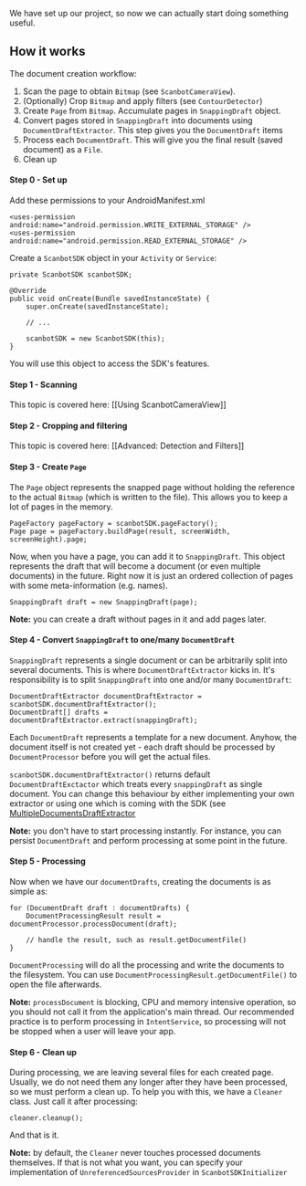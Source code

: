 We have set up our project, so now we can actually start doing something useful.

## How it works

The document creation workflow:

1. Scan the page to obtain `Bitmap` (see `ScanbotCameraView`).
1. (Optionally) Crop `Bitmap` and apply filters (see `ContourDetector`)
1. Create `Page` from `Bitmap`. Accumulate pages in `SnappingDraft` object.
1. Convert pages stored in `SnappingDraft` into documents using `DocumentDraftExtractor`. This step gives you the `DocumentDraft` items
1. Process each `DocumentDraft`. This will give you the final result (saved document) as a `File`.
1. Clean up

#### Step 0 - Set up

Add these permissions to your AndroidManifest.xml

    <uses-permission android:name="android.permission.WRITE_EXTERNAL_STORAGE" />
    <uses-permission android:name="android.permission.READ_EXTERNAL_STORAGE" />

Create a `ScanbotSDK` object in your `Activity` or `Service`:

    private ScanbotSDK scanbotSDK;

    @Override
    public void onCreate(Bundle savedInstanceState) {
        super.onCreate(savedInstanceState);

        // ...

        scanbotSDK = new ScanbotSDK(this);
    }

You will use this object to access the SDK's features.

#### Step 1 - Scanning

This topic is covered here: [[Using ScanbotCameraView]]

#### Step 2 - Cropping and filtering

This topic is covered here: [[Advanced: Detection and Filters]]

#### Step 3 - Create `Page`

The `Page` object represents the snapped page without holding the reference to the actual `Bitmap` (which is written to the file). This allows you to keep a lot of pages in the memory.

    PageFactory pageFactory = scanbotSDK.pageFactory();
    Page page = pageFactory.buildPage(result, screenWidth, screenHeight).page;

Now, when you have a page, you can add it to `SnappingDraft`. This object represents the draft that will become a document (or even multiple documents) in the future. Right now it is just an ordered collection of pages with some meta-information (e.g. names).

    SnappingDraft draft = new SnappingDraft(page);

**Note:** you can create a draft without pages in it and add pages later.

#### Step 4 - Convert `SnappingDraft` to one/many `DocumentDraft`

`SnappingDraft` represents a single document or can be arbitrarily split into several documents. This is where `DocumentDraftExtractor` kicks in. It's responsibility is to split `SnappingDraft` into one and/or many `DocumentDraft`:

    DocumentDraftExtractor documentDraftExtractor = scanbotSDK.documentDraftExtractor();
    DocumentDraft[] drafts = documentDraftExtractor.extract(snappingDraft);

Each `DocumentDraft` represents a template for a new document. Anyhow, the document itself is not created yet - each draft should be processed by `DocumentProcessor` before you will get the actual files.

`scanbotSDK.documentDraftExtractor()` returns default `DocumentDraftExctactor` which treats every `snappingDraft` as single document. You can change this behaviour by either implementing your own extractor or using one which is coming with the SDK (see [MultipleDocumentsDraftExtractor](http://doo.github.io/Scanbot-SDK-Documentation/Android/net/doo/snap/process/draft/MultipleDocumentsDraftExtractor.html)

**Note:** you don't have to start processing instantly. For instance, you can persist `DocumentDraft` and perform processing at some point in the future.

#### Step 5 - Processing

Now when we have our `documentDrafts`, creating the documents is as simple as:

    for (DocumentDraft draft : documentDrafts) {
        DocumentProcessingResult result = documentProcessor.processDocument(draft);

        // handle the result, such as result.getDocumentFile()
    }

`DocumentProcessing` will do all the processing and write the documents to the filesystem. You can use `DocumentProcessingResult.getDocumentFile()` to open the file afterwards.

**Note:** `processDocument` is blocking, CPU and memory intensive operation, so you should not call it from the application's main thread. Our recommended practice is to perform processing in `IntentService`, so processing will not be stopped when a user will leave your app.

#### Step 6 - Clean up

During processing, we are leaving several files for each created page. Usually, we do not need them any longer after they have been processed, so we must perform a clean up. To help you with this, we have a `Cleaner` class. Just call it after processing:

    cleaner.cleanup();

And that is it.

**Note:** by default, the `Cleaner` never touches processed documents themselves. If that is not what you want, you can specify your implementation of `UnreferencedSourcesProvider` in `ScanbotSDKInitializer`